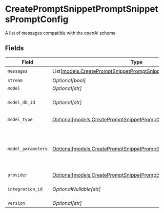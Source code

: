 # CreatePromptSnippetPromptSnippetsPromptConfig

A list of messages compatible with the openAI schema


## Fields

| Field                                                                                                                              | Type                                                                                                                               | Required                                                                                                                           | Description                                                                                                                        |
| ---------------------------------------------------------------------------------------------------------------------------------- | ---------------------------------------------------------------------------------------------------------------------------------- | ---------------------------------------------------------------------------------------------------------------------------------- | ---------------------------------------------------------------------------------------------------------------------------------- |
| `messages`                                                                                                                         | List[[models.CreatePromptSnippetPromptSnippetsResponseMessages](../models/createpromptsnippetpromptsnippetsresponsemessages.md)]   | :heavy_check_mark:                                                                                                                 | N/A                                                                                                                                |
| `stream`                                                                                                                           | *Optional[bool]*                                                                                                                   | :heavy_minus_sign:                                                                                                                 | N/A                                                                                                                                |
| `model`                                                                                                                            | *Optional[str]*                                                                                                                    | :heavy_minus_sign:                                                                                                                 | N/A                                                                                                                                |
| `model_db_id`                                                                                                                      | *Optional[str]*                                                                                                                    | :heavy_minus_sign:                                                                                                                 | The id of the resource                                                                                                             |
| `model_type`                                                                                                                       | [Optional[models.CreatePromptSnippetPromptSnippetsModelType]](../models/createpromptsnippetpromptsnippetsmodeltype.md)             | :heavy_minus_sign:                                                                                                                 | The type of the model                                                                                                              |
| `model_parameters`                                                                                                                 | [Optional[models.CreatePromptSnippetPromptSnippetsModelParameters]](../models/createpromptsnippetpromptsnippetsmodelparameters.md) | :heavy_minus_sign:                                                                                                                 | Model Parameters: Not all parameters apply to every model                                                                          |
| `provider`                                                                                                                         | [Optional[models.CreatePromptSnippetPromptSnippetsProvider]](../models/createpromptsnippetpromptsnippetsprovider.md)               | :heavy_minus_sign:                                                                                                                 | N/A                                                                                                                                |
| `integration_id`                                                                                                                   | *OptionalNullable[str]*                                                                                                            | :heavy_minus_sign:                                                                                                                 | The id of the resource                                                                                                             |
| `version`                                                                                                                          | *Optional[str]*                                                                                                                    | :heavy_minus_sign:                                                                                                                 | N/A                                                                                                                                |